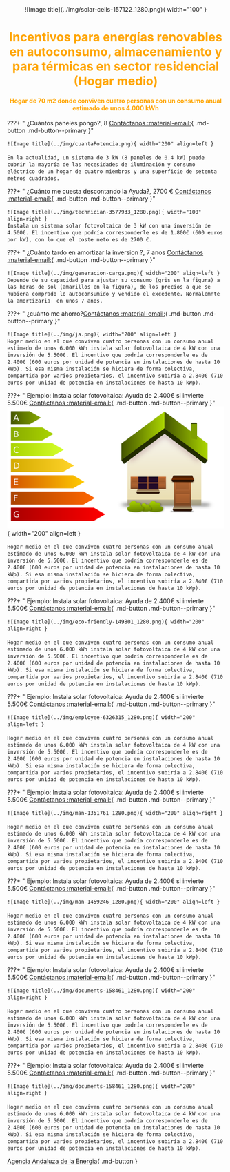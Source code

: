 <center>
![Image title](../img/solar-cells-157122_1280.png){ width="100"  }

<h1 style="color:Orange;">Incentivos para energías renovables en autoconsumo, almacenamiento y para térmicas en sector residencial (Hogar medio) </h1>
<h4 style="color:Orange;">Hogar de 70 m2 donde conviven cuatro personas con un consumo anual estimado de unos 4.000 kWh </h4>
</center>


???+ " ¿Cuántos paneles pongo?, 8  [Contáctanos :material-email:](Contacto){ .md-button .md-button--primary }"

    ![Image title](../img/cuantaPotencia.png){ width="200" align=left }
    
    En la actualidad, un sistema de 3 kW (8 paneles de 0.4 kW) puede cubrir la mayoría de las necesidades de iluminación y consumo
    eléctrico de un hogar de cuatro miembros y una superficie de setenta metros cuadrados.


???+ " ¿Cuánto me cuesta descontando la Ayuda?, 2700 €  [Contáctanos :material-email:](Contacto){ .md-button .md-button--primary }"

    ![Image title](../img/technician-3577933_1280.png){ width="100" align=right }
    Instala un sistema solar fotovoltaica de 3 kW con una inversión de 4.500€. El incentivo que podría corresponderle es de 1.800€ (600 euros por kW), con lo que el coste neto es de 2700 €.

    
???+ " ¿Cuánto tardo en amortizar la inversion ?, 7 anos [Contáctanos :material-email:](Contacto){ .md-button .md-button--primary }"

    ![Image title](../img/generacion-carga.png){ width="200" align=left }
    Depende de su capacidad para ajustar su consumo (gris en la figura) a las horas de sol (amarillos en la figura), de los precios a que se hubiera comprado lo autoconsumido y vendido el excedente. Normalemnte la amortizaria  en unos 7 anos.


???+ " ¿cuánto me ahorro?[Contáctanos :material-email:](Contacto){ .md-button .md-button--primary }"

    ![Image title](../img/ja.png){ width="200" align=left }
    Hogar medio en el que conviven cuatro personas con un consumo anual estimado de unos 6.000 kWh instala solar fotovoltaica de 4 kW con una inversión de 5.500€. El incentivo que podría corresponderle es de 2.400€ (600 euros por unidad de potencia en instalaciones de hasta 10 kWp). Si esa misma instalación se hiciera de forma colectiva, compartida por varios propietarios, el incentivo subiría a 2.840€ (710 euros por unidad de potencia en instalaciones de hasta 10 kWp).


???+ " Ejemplo: Instala solar fotovoltaica: Ayuda de 2.400€ si invierte 5.500€ [Contáctanos :material-email:](Contacto){ .md-button .md-button--primary }"
    ![Image title](../img/energy-efficiency-154006_1280.png){ width="200" align=left }

    Hogar medio en el que conviven cuatro personas con un consumo anual estimado de unos 6.000 kWh instala solar fotovoltaica de 4 kW con una inversión de 5.500€. El incentivo que podría corresponderle es de 2.400€ (600 euros por unidad de potencia en instalaciones de hasta 10 kWp). Si esa misma instalación se hiciera de forma colectiva, compartida por varios propietarios, el incentivo subiría a 2.840€ (710 euros por unidad de potencia en instalaciones de hasta 10 kWp).

???+ " Ejemplo: Instala solar fotovoltaica: Ayuda de 2.400€ si invierte 5.500€ [Contáctanos :material-email:](Contacto){ .md-button .md-button--primary }"

    ![Image title](../img/eco-friendly-149801_1280.png){ width="200" align=right }

    Hogar medio en el que conviven cuatro personas con un consumo anual estimado de unos 6.000 kWh instala solar fotovoltaica de 4 kW con una inversión de 5.500€. El incentivo que podría corresponderle es de 2.400€ (600 euros por unidad de potencia en instalaciones de hasta 10 kWp). Si esa misma instalación se hiciera de forma colectiva, compartida por varios propietarios, el incentivo subiría a 2.840€ (710 euros por unidad de potencia en instalaciones de hasta 10 kWp).

???+ " Ejemplo: Instala solar fotovoltaica: Ayuda de 2.400€ si invierte 5.500€ [Contáctanos :material-email:](Contacto){ .md-button .md-button--primary }"

    ![Image title](../img/employee-6326315_1280.png){ width="200" align=left }

    Hogar medio en el que conviven cuatro personas con un consumo anual estimado de unos 6.000 kWh instala solar fotovoltaica de 4 kW con una inversión de 5.500€. El incentivo que podría corresponderle es de 2.400€ (600 euros por unidad de potencia en instalaciones de hasta 10 kWp). Si esa misma instalación se hiciera de forma colectiva, compartida por varios propietarios, el incentivo subiría a 2.840€ (710 euros por unidad de potencia en instalaciones de hasta 10 kWp).

???+ " Ejemplo: Instala solar fotovoltaica: Ayuda de 2.400€ si invierte 5.500€ [Contáctanos :material-email:](Contacto){ .md-button .md-button--primary }"

    ![Image title](../img/man-1351761_1280.png){ width="200" align=right }

    Hogar medio en el que conviven cuatro personas con un consumo anual estimado de unos 6.000 kWh instala solar fotovoltaica de 4 kW con una inversión de 5.500€. El incentivo que podría corresponderle es de 2.400€ (600 euros por unidad de potencia en instalaciones de hasta 10 kWp). Si esa misma instalación se hiciera de forma colectiva, compartida por varios propietarios, el incentivo subiría a 2.840€ (710 euros por unidad de potencia en instalaciones de hasta 10 kWp).

???+ " Ejemplo: Instala solar fotovoltaica: Ayuda de 2.400€ si invierte 5.500€ [Contáctanos :material-email:](Contacto){ .md-button .md-button--primary }"

    ![Image title](../img/man-1459246_1280.png){ width="200" align=left }

    Hogar medio en el que conviven cuatro personas con un consumo anual estimado de unos 6.000 kWh instala solar fotovoltaica de 4 kW con una inversión de 5.500€. El incentivo que podría corresponderle es de 2.400€ (600 euros por unidad de potencia en instalaciones de hasta 10 kWp). Si esa misma instalación se hiciera de forma colectiva, compartida por varios propietarios, el incentivo subiría a 2.840€ (710 euros por unidad de potencia en instalaciones de hasta 10 kWp).

???+ " Ejemplo: Instala solar fotovoltaica: Ayuda de 2.400€ si invierte 5.500€ [Contáctanos :material-email:](Contacto){ .md-button .md-button--primary }"

    ![Image title](../img/documents-158461_1280.png){ width="200" align=right }

    Hogar medio en el que conviven cuatro personas con un consumo anual estimado de unos 6.000 kWh instala solar fotovoltaica de 4 kW con una inversión de 5.500€. El incentivo que podría corresponderle es de 2.400€ (600 euros por unidad de potencia en instalaciones de hasta 10 kWp). Si esa misma instalación se hiciera de forma colectiva, compartida por varios propietarios, el incentivo subiría a 2.840€ (710 euros por unidad de potencia en instalaciones de hasta 10 kWp).

???+ " Ejemplo: Instala solar fotovoltaica: Ayuda de 2.400€ si invierte 5.500€ [Contáctanos :material-email:](Contacto){ .md-button .md-button--primary }"

    ![Image title](../img/documents-158461_1280.png){ width="200" align=right }

    Hogar medio en el que conviven cuatro personas con un consumo anual estimado de unos 6.000 kWh instala solar fotovoltaica de 4 kW con una inversión de 5.500€. El incentivo que podría corresponderle es de 2.400€ (600 euros por unidad de potencia en instalaciones de hasta 10 kWp). Si esa misma instalación se hiciera de forma colectiva, compartida por varios propietarios, el incentivo subiría a 2.840€ (710 euros por unidad de potencia en instalaciones de hasta 10 kWp).


[Agencia Andaluza de la Energia](https://www.agenciaandaluzadelaenergia.es/es){ .md-button }
